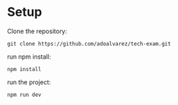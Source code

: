 # Setup

Clone the repository:
```
git clone https://github.com/adoalvarez/tech-exam.git
```

run npm install:
```
npm install
```

run the project:
```
npm run dev
```
